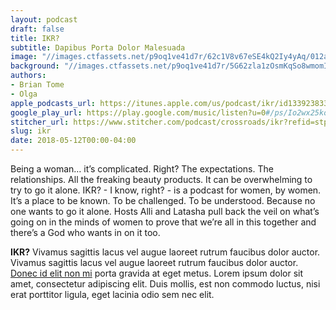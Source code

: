 ```yaml
---
layout: podcast
draft: false
title: IKR?
subtitle: Dapibus Porta Dolor Malesuada
image: "//images.ctfassets.net/p9oq1ve41d7r/62c1V8v67eSE4kQ2Iy4yAq/012adc344d30ccecc0561643b0602344/fa9c13a52830c584fa8b96dab8652023_1_.jpg"
background: "//images.ctfassets.net/p9oq1ve41d7r/5G62zla1zOsmKqSo8wmomI/d46b0ec8a96339c72f25b56b7c2dd99b/isle-of-skye.jpg"
authors:
- Brian Tome
- Olga
apple_podcasts_url: https://itunes.apple.com/us/podcast/ikr/id1339238337?mt=2
google_play_url: https://play.google.com/music/listen?u=0#/ps/Io2wx25koi7wdqqtfs6f36dsife
stitcher_url: https://www.stitcher.com/podcast/crossroads/ikr?refid=stpr
slug: ikr
date: 2018-05-12T00:00-04:00
---
```


<p>Being a woman… it’s complicated. Right? The expectations. The relationships. All the freaking beauty products. It can be overwhelming to try to go it alone. IKR? - I know, right? - is a podcast for women, by women. It’s a place to be known. To be challenged. To be understood. Because no one wants to go it alone. Hosts Alli and Latasha pull back the veil on what’s going on in the minds of women to prove that we’re all in this together and there’s a God who wants in on it too.</p>

<p><strong>IKR?</strong>
Vivamus sagittis lacus vel augue laoreet rutrum faucibus dolor auctor. Vivamus sagittis lacus vel augue laoreet rutrum faucibus dolor auctor. <a href="https://google.com">Donec id elit non mi</a> porta gravida at eget metus. Lorem ipsum dolor sit amet, consectetur adipiscing elit. Duis mollis, est non commodo luctus, nisi erat porttitor ligula, eget lacinia odio sem nec elit.</p>
